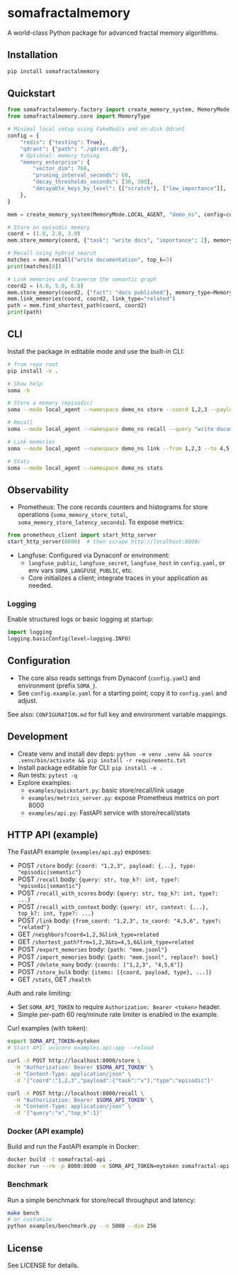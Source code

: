 # somafractalmemory

A world-class Python package for advanced fractal memory algorithms.

## Installation

```bash
pip install somafractalmemory
```

## Quickstart

```python
from somafractalmemory.factory import create_memory_system, MemoryMode
from somafractalmemory.core import MemoryType

# Minimal local setup using FakeRedis and on-disk Qdrant
config = {
    "redis": {"testing": True},
    "qdrant": {"path": "./qdrant.db"},
    # Optional: memory tuning
    "memory_enterprise": {
        "vector_dim": 768,
        "pruning_interval_seconds": 60,
        "decay_thresholds_seconds": [30, 300],
        "decayable_keys_by_level": [["scratch"], ["low_importance"]],
    },
}

mem = create_memory_system(MemoryMode.LOCAL_AGENT, "demo_ns", config=config)

# Store an episodic memory
coord = (1.0, 2.0, 3.0)
mem.store_memory(coord, {"task": "write docs", "importance": 2}, memory_type=MemoryType.EPISODIC)

# Recall using hybrid search
matches = mem.recall("write documentation", top_k=3)
print(matches[0])

# Link memories and traverse the semantic graph
coord2 = (4.0, 5.0, 6.0)
mem.store_memory(coord2, {"fact": "docs published"}, memory_type=MemoryType.SEMANTIC)
mem.link_memories(coord, coord2, link_type="related")
path = mem.find_shortest_path(coord, coord2)
print(path)
```

## CLI

Install the package in editable mode and use the built-in CLI:

```bash
# from repo root
pip install -e .

# Show help
soma -h

# Store a memory (episodic)
soma --mode local_agent --namespace demo_ns store --coord 1,2,3 --payload '{"task":"write docs","importance":2}' --type episodic

# Recall
soma --mode local_agent --namespace demo_ns recall --query "write documentation" --top-k 3

# Link memories
soma --mode local_agent --namespace demo_ns link --from 1,2,3 --to 4,5,6 --type related

# Stats
soma --mode local_agent --namespace demo_ns stats
```

## Observability

- Prometheus: The core records counters and histograms for store operations (`soma_memory_store_total`, `soma_memory_store_latency_seconds`). To expose metrics:

```python
from prometheus_client import start_http_server
start_http_server(8000)  # then scrape http://localhost:8000/
```

- Langfuse: Configured via Dynaconf or environment:
  - `langfuse_public`, `langfuse_secret`, `langfuse_host` in `config.yaml`, or env vars `SOMA_LANGFUSE_PUBLIC`, etc.
  - Core initializes a client; integrate traces in your application as needed.

### Logging

Enable structured logs or basic logging at startup:

```python
import logging
logging.basicConfig(level=logging.INFO)
```

## Configuration

- The core also reads settings from Dynaconf (`config.yaml`) and environment (prefix `SOMA_`).
- See `config.example.yaml` for a starting point; copy it to `config.yaml` and adjust.

See also: `CONFIGURATION.md` for full key and environment variable mappings.

## Development

- Create venv and install dev deps: `python -m venv .venv && source .venv/bin/activate && pip install -r requirements.txt`
- Install package editable for CLI: `pip install -e .`
- Run tests: `pytest -q`
- Explore examples:
  - `examples/quickstart.py`: basic store/recall/link usage
  - `examples/metrics_server.py`: expose Prometheus metrics on port 8000
  - `examples/api.py`: FastAPI service with store/recall/stats

## HTTP API (example)

The FastAPI example (`examples/api.py`) exposes:

- POST `/store` body: `{coord: "1,2,3", payload: {...}, type: "episodic|semantic"}`
- POST `/recall` body: `{query: str, top_k?: int, type?: "episodic|semantic"}`
- POST `/recall_with_scores` body: `{query: str, top_k?: int, type?: ...}`
- POST `/recall_with_context` body: `{query: str, context: {...}, top_k?: int, type?: ...}`
- POST `/link` body: `{from_coord: "1,2,3", to_coord: "4,5,6", type?: "related"}`
- GET `/neighbors?coord=1,2,3&link_type=related`
- GET `/shortest_path?frm=1,2,3&to=4,5,6&link_type=related`
- POST `/export_memories` body: `{path: "mem.jsonl"}`
- POST `/import_memories` body: `{path: "mem.jsonl", replace?: bool}`
- POST `/delete_many` body: `{coords: ["1,2,3", "4,5,6"]}`
- POST `/store_bulk` body: `{items: [{coord, payload, type}, ...]}`
- GET `/stats`, GET `/health`

Auth and rate limiting:
- Set `SOMA_API_TOKEN` to require `Authorization: Bearer <token>` header.
- Simple per-path 60 req/minute rate limiter is enabled in the example.

Curl examples (with token):

```bash
export SOMA_API_TOKEN=mytoken
# Start API: uvicorn examples.api:app --reload

curl -X POST http://localhost:8000/store \
  -H "Authorization: Bearer $SOMA_API_TOKEN" \
  -H "Content-Type: application/json" \
  -d '{"coord":"1,2,3","payload":{"task":"x"},"type":"episodic"}'

curl -X POST http://localhost:8000/recall \
  -H "Authorization: Bearer $SOMA_API_TOKEN" \
  -H "Content-Type: application/json" \
  -d '{"query":"x","top_k":1}'
```

### Docker (API example)

Build and run the FastAPI example in Docker:

```bash
docker build -t somafractal-api .
docker run --rm -p 8000:8000 -e SOMA_API_TOKEN=mytoken somafractal-api
```

### Benchmark

Run a simple benchmark for store/recall throughput and latency:

```bash
make bench
# or customize
python examples/benchmark.py --n 5000 --dim 256
```

## License

See LICENSE for details.
